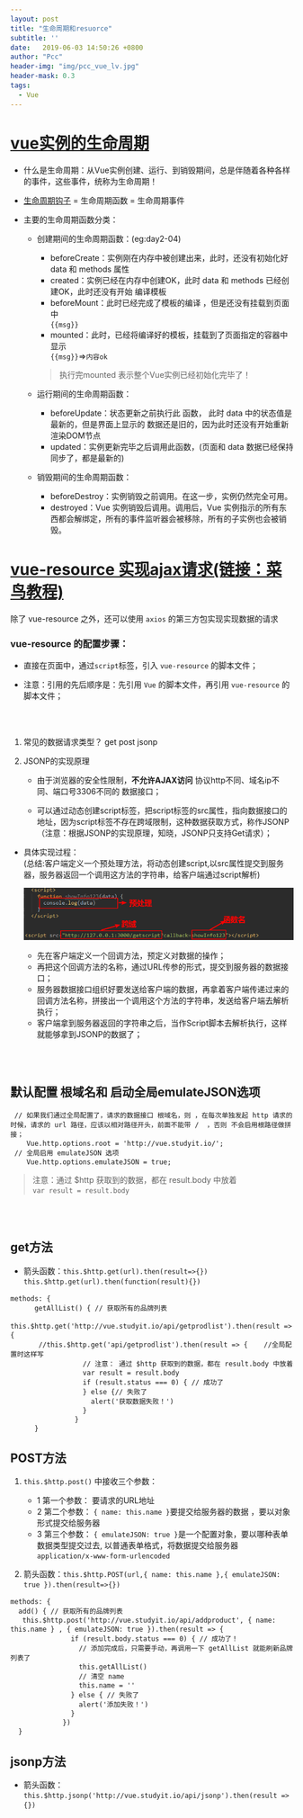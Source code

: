 ```yaml
---
layout: post
title: "生命周期和resuorce"
subtitle: ''
date:   2019-06-03 14:50:26 +0800
author: "Pcc"
header-img: "img/pcc_vue_lv.jpg"
header-mask: 0.3
tags:
  - Vue
---
```


# [vue实例的生命周期](https://cn.vuejs.org/v2/guide/instance.html#实例生命周期)
+ 什么是生命周期：从Vue实例创建、运行、到销毁期间，总是伴随着各种各样的事件，这些事件，统称为生命周期！

+ [生命周期钩子](https://cn.vuejs.org/v2/api/#选项-生命周期钩子) = 生命周期函数 = 生命周期事件
+ 主要的生命周期函数分类：

  - 创建期间的生命周期函数：(eg:day2-04)
  
   	+ beforeCreate：实例刚在内存中被创建出来，此时，还没有初始化好 data 和 methods 属性
   	+ created：实例已经在内存中创建OK，此时 data 和 methods 已经创建OK，此时还没有开始 编译模板
   	+ beforeMount：此时已经完成了模板的编译  ，但是还没有挂载到页面中<br/>`{{msg}}`
   	+ mounted：此时，已经将编译好的模板，挂载到了页面指定的容器中显示<br/>`{{msg}}`=>`内容ok`
   	
   	> 执行完mounted 表示整个Vue实例已经初始化完毕了！
   	
  - 运行期间的生命周期函数：
  	+ beforeUpdate：状态更新之前执行此 函数， 此时 data 中的状态值是最新的，但是界面上显示的 数据还是旧的，因为此时还没有开始重新渲染DOM节点
  	+ updated：实例更新完毕之后调用此函数，(页面和 data 数据已经保持同步了，都是最新的)
  
  - 销毁期间的生命周期函数：
 	+ beforeDestroy：实例销毁之前调用。在这一步，实例仍然完全可用。
 	+ destroyed：Vue 实例销毁后调用。调用后，Vue 实例指示的所有东西都会解绑定，所有的事件监听器会被移除，所有的子实例也会被销毁。


# [vue-resource 实现ajax请求(链接：菜鸟教程)](https://www.runoob.com/vue2/vuejs-ajax.html)

除了 vue-resource 之外，还可以使用 `axios` 的第三方包实现实现数据的请求 

### vue-resource 的配置步骤：
 + 直接在页面中，通过`script`标签，引入 `vue-resource` 的脚本文件；
 
 + 注意：引用的先后顺序是：先引用 `Vue` 的脚本文件，再引用 `vue-resource` 的脚本文件；


<br/><br/>

1. 常见的数据请求类型？  get  post jsonp

2. JSONP的实现原理
   + 由于浏览器的安全性限制，**不允许AJAX访问** 协议http不同、域名ip不同、端口号3306不同的 数据接口；
   
   + 可以通过动态创建script标签，把script标签的src属性，指向数据接口的地址，因为script标签不存在跨域限制，这种数据获取方式，称作JSONP（注意：根据JSONP的实现原理，知晓，JSONP只支持Get请求）；
   
 
  
  
  + 具体实现过程：	
  <br/>(总结:客户端定义一个预处理方法，将动态创建script,以src属性提交到服务器，服务器返回一个调用这方法的字符串，给客户端通过script解析)
  	  <br/>
       
       ![jsonp跨域请求](https://raw.githubusercontent.com/Panssorcc/picee/master/images/jsonp_2019-06-03_14-26-52.png)
      
  	- 先在客户端定义一个回调方法，预定义对数据的操作；
  	- 再把这个回调方法的名称，通过URL传参的形式，提交到服务器的数据接口；
  	- 服务器数据接口组织好要发送给客户端的数据，再拿着客户端传递过来的回调方法名称，拼接出一个调用这个方法的字符串，发送给客户端去解析执行；
  	- 客户端拿到服务器返回的字符串之后，当作Script脚本去解析执行，这样就能够拿到JSONP的数据了；
  
  
  <br/><br/>
 ##  默认配置 **根域名**和 启动全局**emulateJSON**选项
 
```
 // 如果我们通过全局配置了，请求的数据接口 根域名，则 ，在每次单独发起 http 请求的时候，请求的 url 路径，应该以相对路径开头，前面不能带 /  ，否则 不会启用根路径做拼接；
    Vue.http.options.root = 'http://vue.studyit.io/';
 // 全局启用 emulateJSON 选项
    Vue.http.options.emulateJSON = true;
```
  
 > 注意：通过 $http 获取到的数据，都在 result.body 中放着<br/>`var result = result.body `
 
 <br/><br/> 
 ## get方法
  + 箭头函数：`this.$http.get(url).then(result=>{})`
  <br/>      `this.$http.get(url).then(function(result){})`
  
  
  
  ```
 methods: {
        getAllList() { // 获取所有的品牌列表 
         this.$http.get('http://vue.studyit.io/api/getprodlist').then(result => {
         //this.$http.get('api/getprodlist').then(result => {    //全局配置时这样写
                    // 注意： 通过 $http 获取到的数据，都在 result.body 中放着
                    var result = result.body
                    if (result.status === 0) { // 成功了
                    } else {// 失败了
                      alert('获取数据失败！')
                    }
                  }
        }

```


  ## POST方法
 
   1. `this.$http.post()` 中接收三个参数：
      + 1 第一个参数： 要请求的URL地址
      + 2 第二个参数： `{ name: this.name }`要提交给服务器的数据 ，要以对象形式提交给服务器 
      + 3 第三个参数： `{ emulateJSON: true }`是一个配置对象，要以哪种表单数据类型提交过去, 以普通表单格式，将数据提交给服务器 `application/x-www-form-urlencoded`
   
   2. 箭头函数：`this.$http.POST(url,{ name: this.name },{ emulateJSON: true }).then(result=>{})`
  
  ```
 methods: {
    add() { // 获取所有的品牌列表 
     this.$http.post('http://vue.studyit.io/api/addproduct', { name: this.name } , { emulateJSON: true }).then(result => {
                 if (result.body.status === 0) { // 成功了！
                   // 添加完成后，只需要手动，再调用一下 getAllList 就能刷新品牌列表了
                   this.getAllList()
                   // 清空 name 
                   this.name = ''
                 } else { // 失败了
                   alert('添加失败！')
                 }
               })
    }

```

## jsonp方法

   + 箭头函数：`this.$http.jsonp('http://vue.studyit.io/api/jsonp').then(result => {})`